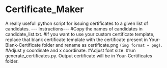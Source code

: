 # Certificate_Maker
A really usefull python script for issuing certificates to a given list of candidates.
--- Instructions---
#Copy the names of candidates in candidate_list.txt.
#if you want to use your custom certificate template, replace that blank certificate template with the certificate present in Your-Blank-Certificate folder and rename as certificate.png `(img format = png)`.
#Adjust y coordinate and x coordinate.
#Adjust font size.
#run generate_certificates.py.
Output certificate will be in Your-Certificates folder.
